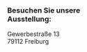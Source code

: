 <h3 class="c-headline c-headline--text-sizing c-headline--inline">Besuchen Sie unsere <br /><strong>Ausstellung:</strong></h3>

Gewerbestraße 13  
79112 Freiburg
